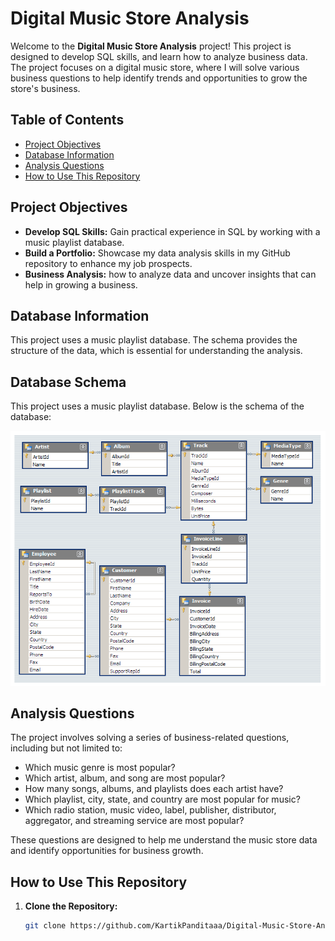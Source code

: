 # Digital Music Store Analysis

Welcome to the **Digital Music Store Analysis** project! This project is designed to develop SQL skills, and learn how to analyze business data. The project focuses on a digital music store, where I will solve various business questions to help identify trends and opportunities to grow the store's business.

## Table of Contents

- [Project Objectives](#project-objectives)
- [Database Information](#database-information)
- [Analysis Questions](#analysis-questions)
- [How to Use This Repository](#how-to-use-this-repository)

## Project Objectives

- **Develop SQL Skills:** Gain practical experience in SQL by working with a music playlist database.
- **Build a Portfolio:** Showcase my data analysis skills in my GitHub repository to enhance my job prospects.
- **Business Analysis:**  how to analyze data and uncover insights that can help in growing a business.

## Database Information

This project uses a music playlist database. The schema provides the structure of the data, which is essential for understanding the analysis.

## Database Schema

This project uses a music playlist database. Below is the schema of the database:

![Database Schema](MusicDatabaseSchema.png)

## Analysis Questions

The project involves solving a series of business-related questions, including but not limited to:

- Which music genre is most popular?
- Which artist, album, and song are most popular?
- How many songs, albums, and playlists does each artist have?
- Which playlist, city, state, and country are most popular for music?
- Which radio station, music video, label, publisher, distributor, aggregator, and streaming service are most popular?

These questions are designed to help me understand the music store data and identify opportunities for business growth.

## How to Use This Repository

1. **Clone the Repository:**
   ```bash
   git clone https://github.com/KartikPanditaaa/Digital-Music-Store-Analysis.git

